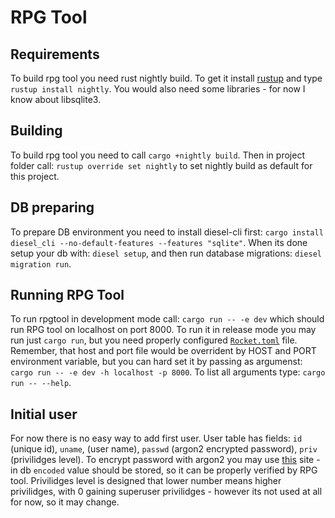 # RPG Tool

## Requirements

To build rpg tool you need rust nightly build. To get it install [rustup](https://www.rustup.rs/)
and type `rustup install nightly`. You would also need some libraries - for now I know about
libsqlite3.

## Building
To build rpg tool you need to call `cargo +nightly build`. Then in project folder call:
`rustup override set nightly` to set nightly build as default for this project.

## DB preparing
To prepare DB environment you need to install diesel-cli first:
`cargo install diesel_cli --no-default-features --features "sqlite"`.
When its done setup your db with: `diesel setup`, and then run database migrations:
`diesel migration run`.

## Running RPG Tool

To run rpgtool in development mode call: `cargo run -- -e dev` which should run RPG tool on localhost on port 8000.
To run it in release mode you may run just `cargo run`, but you need properly configured
[`Rocket.toml`](https://rocket.rs/guide/configuration/#rockettoml) file. Remember, that host and port file would
be overrident by HOST and PORT environment variable, but you can hard set it by passing as argumenst:
`cargo run -- -e dev -h localhost -p 8000`. To list all arguments type: `cargo run -- --help`.

## Initial user

For now there is no easy way to add first user. User table has fields: `id` (unique id), `uname`, (user name),
`passwd` (argon2 encrypted password), `priv` (privilidges level). To encrypt password with argon2 you may
use [this](https://antelle.github.io/argon2-browser/) site - in db `encoded` value should be stored, so it
can be properly verified by RPG tool. Privilidges level is designed that lower number means higher privilidges,
with 0 gaining superuser privilidges - however its not used at all for now, so it may change.
